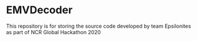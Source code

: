 # EMVDecoder
This repository is for storing the source code developed by team Epsilonites as part of NCR Global Hackathon 2020
